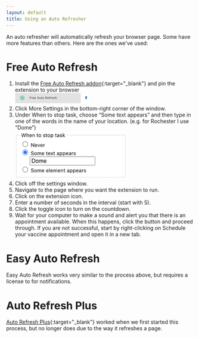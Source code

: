 ```yaml
---
layout: default
title: Using an Auto Refresher
---
```


An auto refresher will automatically refresh your browser page. Some have more features than others. Here are the ones we've used:

# Free Auto Refresh
1. Install the [Free Auto Refresh addon](https://www.google.com/url?q=https://chrome.google.com/webstore/detail/free-auto-refresh/lfkfikiejjfhpfbpgfolfkkdjpepmkal){:target="_blank"} and pin the extension to your browser  
![Screenshot showing puzzle piece to click](/assets/images/how-far.png)
2. Click More Settings in the bottom-right corner of the window.
3. Under When to stop task, choose “Some text appears” and then type in one of the words in the name of your location. (e.g. for Rochester I use “Dome”)  
  ![Screenshot showing plugin](/assets/images/how-sometext.png)
4. Click off the settings window.
5. Navigate to the page where you want the extension to run.
5. Click on the extension icon.
6. Enter a number of seconds in the interval (start with 5).
7. Click the toggle icon to turn on the countdown.
8. Wait for your computer to make a sound and alert you that there is an appointment available. When this happens, click the button and proceed through. If you are not successful, start by right-clicking on Schedule your vaccine appointment and open it in a new tab.

# Easy Auto Refresh
Easy Auto Refresh works very similar to the process above, but requires a license to for notifications.

# Auto Refresh Plus
[Auto Refresh Plus](https://chrome.google.com/webstore/detail/auto-refresh-plus-page-mo/hgeljhfekpckiiplhkigfehkdpldcggm){:target="_blank"} worked when we first started this process, but no longer does due to the way it refreshes a page.
